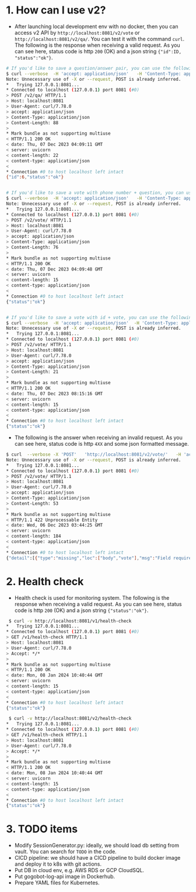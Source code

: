 # 1. How can I use v2?
- After launching local development env with no docker, then you can access v2 API by `http://localhost:8081/v2/vote` or `http://localhost:8081/v2/qa/`. You can test it with the command `curl`. The following is the response when receiving a valid request. As you can see here, status code is http `200` (OK) and a json string `{"id":ID, "status":"ok"}`.

```bash
# If you'd like to save a question/answer pair, you can use the following command.
$ curl --verbose  -H 'accept: application/json'   -H 'Content-Type: application/json'  -X POST http://localhost:8081/v2/qa/ -d '{"phone_number":"+886930900831", "question":"This is my question", "answer":"a answer"}'
Note: Unnecessary use of -X or --request, POST is already inferred.
*   Trying 127.0.0.1:8081...
* Connected to localhost (127.0.0.1) port 8081 (#0)
> POST /v2/qa/ HTTP/1.1
> Host: localhost:8081
> User-Agent: curl/7.78.0
> accept: application/json
> Content-Type: application/json
> Content-Length: 88
> 
* Mark bundle as not supporting multiuse
< HTTP/1.1 200 OK
< date: Thu, 07 Dec 2023 04:09:11 GMT
< server: uvicorn
< content-length: 22
< content-type: application/json
< 
* Connection #0 to host localhost left intact
{"id":6,"status":"ok"}


# If you'd like to save a vote with phone number + question, you can use the following command.
$ curl --verbose  -H 'accept: application/json'   -H 'Content-Type: application/json'  -X POST http://localhost:8081/v2/vote/ -d '{"phone_number":"+886930900831", "question":"This is my question",  "answer":"a answer","vote":"up"}'
Note: Unnecessary use of -X or --request, POST is already inferred.
*   Trying 127.0.0.1:8081...
* Connected to localhost (127.0.0.1) port 8081 (#0)
> POST /v2/vote/ HTTP/1.1
> Host: localhost:8081
> User-Agent: curl/7.78.0
> accept: application/json
> Content-Type: application/json
> Content-Length: 76
> 
* Mark bundle as not supporting multiuse
< HTTP/1.1 200 OK
< date: Thu, 07 Dec 2023 04:09:48 GMT
< server: uvicorn
< content-length: 15
< content-type: application/json
< 
* Connection #0 to host localhost left intact
{"status":"ok"}


# If you'd like to save a vote with id + vote, you can use the following command.
$ curl --verbose  -H 'accept: application/json'  -H 'Content-Type: application/json'  -X POST http://localhost:8081/v2/vote/ -d '{"id":6, "vote":"up"}'
Note: Unnecessary use of -X or --request, POST is already inferred.
*   Trying 127.0.0.1:8081...
* Connected to localhost (127.0.0.1) port 8081 (#0)
> POST /v2/vote/ HTTP/1.1
> Host: localhost:8081
> User-Agent: curl/7.78.0
> accept: application/json
> Content-Type: application/json
> Content-Length: 21
> 
* Mark bundle as not supporting multiuse
< HTTP/1.1 200 OK
< date: Thu, 07 Dec 2023 08:15:16 GMT
< server: uvicorn
< content-length: 15
< content-type: application/json
< 
* Connection #0 to host localhost left intact
{"status":"ok"}
``` 

-  The following is the answer when receiving an invalid request. As you can see here, status code is http `4XX` and some json formatted message.
```bash
$ curl  --verbose -X 'POST'   'http://localhost:8081/v2/vote/'   -H 'accept: application/json'   -H 'Content-Type: application/json'   -d '{  "phone_number": "+8869000000", "question":"QUESTION"}'
Note: Unnecessary use of -X or --request, POST is already inferred.
*   Trying 127.0.0.1:8081...
* Connected to localhost (127.0.0.1) port 8081 (#0)
> POST /v2/vote/ HTTP/1.1
> Host: localhost:8081
> User-Agent: curl/7.78.0
> accept: application/json
> Content-Type: application/json
> Content-Length: 53
> 
* Mark bundle as not supporting multiuse
< HTTP/1.1 422 Unprocessable Entity
< date: Wed, 06 Dec 2023 03:44:25 GMT
< server: uvicorn
< content-length: 184
< content-type: application/json
< 
* Connection #0 to host localhost left intact
{"detail":[{"type":"missing","loc":["body","vote"],"msg":"Field required","input":{"phone_number":"+8869000000","question":"QUESTION"},"url":"https://errors.pydantic.dev/2.5/v/missing"}]}

```
# 2. Health check
- Health check is used for monitoring system. The following is the response when receiving a valid request. As you can see here, status code is http `200` (OK) and a json string `{"status":"ok"}`.
```bash
 $ curl -v http://localhost:8081/v1/health-check
*   Trying 127.0.0.1:8081...
* Connected to localhost (127.0.0.1) port 8081 (#0)
> GET /v1/health-check HTTP/1.1
> Host: localhost:8081
> User-Agent: curl/7.78.0
> Accept: */*
> 
* Mark bundle as not supporting multiuse
< HTTP/1.1 200 OK
< date: Mon, 08 Jan 2024 10:40:44 GMT
< server: uvicorn
< content-length: 15
< content-type: application/json
< 
* Connection #0 to host localhost left intact
{"status":"ok"}
```

```bash
 $ curl -v http://localhost:8081/v2/health-check
*   Trying 127.0.0.1:8081...
* Connected to localhost (127.0.0.1) port 8081 (#0)
> GET /v1/health-check HTTP/1.1
> Host: localhost:8081
> User-Agent: curl/7.78.0
> Accept: */*
> 
* Mark bundle as not supporting multiuse
< HTTP/1.1 200 OK
< date: Mon, 08 Jan 2024 10:40:44 GMT
< server: uvicorn
< content-length: 15
< content-type: application/json
< 
* Connection #0 to host localhost left intact
{"status":"ok"}
```

# 3. TODO items
- Modify SessionGenerator.py: ideally, we should load db setting from vault. You can search for `TODO` in the code.
- CICD pipeline: we should have a CICD pipeline to build docker image and deploy it to k8s with git actions.
- Put DB in cloud env, e.g. AWS RDS or GCP CloudSQL.
- Put gogobot-log-api image in Dockerhub.
- Prepare YAML files for Kubernetes.
